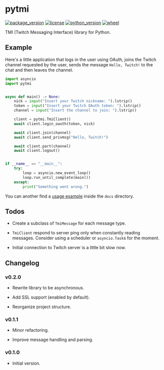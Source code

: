 # pytmi

[![package_version](https://img.shields.io/pypi/v/pytmi)](https://pypi.org/project/pytmi/)
[![license](https://img.shields.io/pypi/l/pytmi)](https://choosealicense.com/licenses/mit/#)
[![python_version](https://img.shields.io/pypi/pyversions/pytmi)](https://www.python.org/)
[![wheel](https://img.shields.io/pypi/wheel/pytmi)](https://pypi.org/project/pytmi/)

TMI (Twitch Messaging Interface) library for Python.

## Example

Here's a little application that logs in the user using OAuth, joins the Twitch channel requested by the user, sends the message `Hello, Twitch!` to the chat and then leaves the channel.

```python
import asyncio
import pytmi


async def main() -> None:
    nick = input("Insert your Twitch nickname: ").lstrip()
    token = input("Insert your Twitch OAuth token: ").lstrip()
    channel = input("Insert the channel to join: ").lstrip()

    client = pytmi.TmiClient()
    await client.login_oauth(token, nick)

    await client.join(channel)
    await client.send_privmsg("Hello, Twitch!")

    await client.part(channel)
    await client.logout()


if __name__ == "__main__":
    try:
        loop = asyncio.new_event_loop()
        loop.run_until_complete(main())
    except:
        print("Something went wrong.")
```

You can another find a [usage example](example2.py) inside the `docs` directory.

## Todos

* Create a subclass of `TmiMessage` for each message type.

* `TmiClient` respond to server ping only when constantly reading messages. Consider using a scheduler or `asyncio.Task`s for the moment.

* Initial connection to Twitch server is a little bit slow now.

## Changelog

### v0.2.0

* Rewrite library to be asynchronous.

* Add SSL support (enabled by default).

* Reorganize project structure.

### v0.1.1

* Minor refactoring.

* Improve message handling and parsing.

### v0.1.0

* Initial version.

